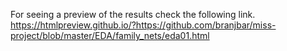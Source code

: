 For seeing a preview of the results check the following link.
https://htmlpreview.github.io/?https://github.com/branjbar/miss-project/blob/master/EDA/family_nets/eda01.html
